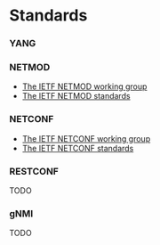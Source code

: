 # Standards

### YANG

### NETMOD

* [The IETF NETMOD working group](https://datatracker.ietf.org/wg/netmod/about/)
* [The IETF NETMOD standards](https://datatracker.ietf.org/wg/netmod/documents/)

### NETCONF

* [The IETF NETCONF working group](https://datatracker.ietf.org/wg/netconf/about/)
* [The IETF NETCONF standards](https://datatracker.ietf.org/wg/netconf/documents/)

### RESTCONF

TODO

### gNMI

TODO
